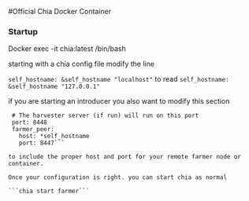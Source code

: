 #Official Chia Docker Container


### Startup
Docker exec -it chia:latest /bin/bash

starting with a chia config file modify the line

```self_hostname: &self_hostname "localhost"``` to read ```self_hostname: &self_hostname "127.0.0.1"```

if you are starting an introducer you also want to modify this section

 ```harvester:
  # The harvester server (if run) will run on this port
  port: 8448
  farmer_peer:
    host: *self_hostname
    port: 8447```

to include the proper host and port for your remote farmer node or container.

Once your configuration is right. you can start chia as normal

```chia start farmer```
